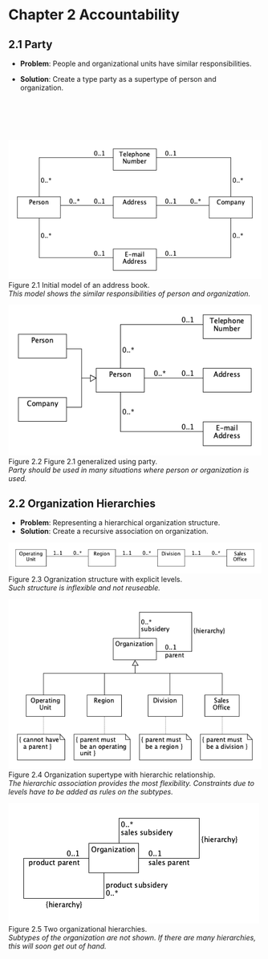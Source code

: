# Chapter 2 Accountability




## 2.1 Party

* **Problem**: People and organizational units have similar responsibilities.  

* **Solution**: Create a type party as a supertype of person and organization.  
<br/>
<br/>
<br/>
<br/>

![](figure-2.1.png)  
Figure 2.1 Initial model of an address book.  
*This model shows the similar responsibilities of person and organization.*  


![](figure-2.2.png)  
Figure 2.2 Figure 2.1 generalized using party.  
*Party should be used in many situations where person or organization is used.*   


## 2.2 Organization Hierarchies

* **Problem**: Representing a hierarchical organization structure.
* **Solution**: Create a recursive association on organization.


![](figure-2.3.png)  
Figure 2.3 Ogranization structure with explicit levels.  
*Such structure is inflexible and not reuseable.*  


![](figure-2.4.png)  
Figure 2.4 Organization supertype with hierarchic relationship.  
*The hierarchic association provides the most flexibility. Constraints due to levels have to be added as rules on the subtypes.*  

![](figure-2.5.png)  
Figure 2.5 Two organizational hierarchies.  
*Subtypes of the organization are not shown. If there are many hierarchies, this will soon get out of hand.*  

